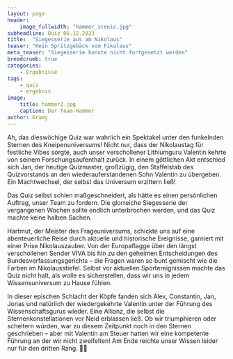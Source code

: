 ```yaml
---
layout: page
header:
    image_fullwidth: "hammer_scenic.jpg"
subheadline: Quiz 06.12.2023
title:  "Siegesserie aus am Nikolaus"
teaser: "Kein Spritzgebäck vom Fikolaus"
meta_teaser: "Siegesserie konnte nicht fortgesetzt werden"
breadcrumb: true
categories:
    - Ergebnisse
tags:
    - quiz
    - ergebnis
image:
    title: hammer2.jpg
    caption: Der Team-Hammer
author: Gramy
---
```


Ah, das dieswöchige Quiz war wahrlich ein Spektakel unter den funkelnden Sternen des Kneipenuniversums! 
Nicht nur, dass der Nikolaustag für festliche Vibes sorgte, auch unser verschollener Lithiumguru Valentin kehrte von seinem Forschungsaufenthalt zurück. 
In einem göttlichen Akt entschied sich Jan, der heutige Quizmaster, großzügig, den Staffelstab des Quizvorstands an den wiederauferstandenen Sohn Valentin zu übergeben. 
Ein Machtwechsel, der selbst das Universum erzittern ließ!

Das Quiz selbst schien maßgeschneidert, als hätte es einen persönlichen Auftrag, unser Team zu fordern. 
Die glorreiche Siegesserie der vergangenen Wochen sollte endlich unterbrochen werden, und das Quiz machte keine halben Sachen.

Hartmut, der Meister des Frageuniversums, schickte uns auf eine abenteuerliche Reise durch aktuelle und historische Ereignisse, garniert mit einer Prise Nikolauszauber. 
Von der Europaflagge über den längst verschollenen Sender VIVA bis hin zu den geheimen Entscheidungen des Bundesverfassungsgerichts – die Fragen waren so bunt gemischt wie die Farben im Nikolausstiefel. Selbst vor aktuellen Sportereignissen machte das Quiz nicht halt, als wolle es sicherstellen, dass wir uns in jedem Wissensuniversum zu Hause fühlen.

In dieser epischen Schlacht der Köpfe fanden sich Alex, Constantin, Jan, Jonas und natürlich der wiedergekehrte Valentin unter der Führung des Wissenschaftsgurus wieder. 
Eine Allianz, die selbst die Sternenkonstellationen vor Neid erblassen ließ. 
Ob wir triumphieren oder scheitern würden, war zu diesem Zeitpunkt noch in den Sternen geschrieben – aber mit Valentin am Steuer hatten wir eine kompetente Führung an der wir nicht zweifelten! 
Am Ende reichte unser Wissen leider nur für den dritten Rang.
🚀🌌